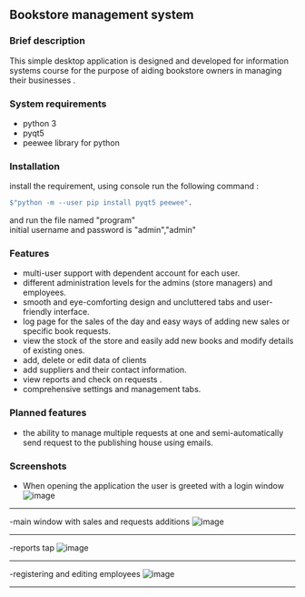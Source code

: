 ## Bookstore management system

### Brief description
This simple desktop application is designed and developed for information systems course for the purpose of aiding bookstore owners in managing their businesses .
### System requirements
- python 3
- pyqt5
- peewee library for python

### Installation
install the requirement, using console run the following command :
```sh
$"python -m --user pip install pyqt5 peewee". 
```
 and run the file named "program"<br>
 initial username and password is "admin","admin"

### Features
- multi-user support with dependent account for each user.
- different administration levels for the admins (store managers) and employees.
- smooth and eye-comforting design and uncluttered tabs and user-friendly interface.
- log page for the sales of the day and easy ways of adding new sales or specific book requests.
- view the stock of the store and easily add new books and modify details of existing ones.
- add, delete or edit data of clients
- add suppliers and their contact information.
- view reports and check on requests .
- comprehensive settings and management tabs.

### Planned features
- the ability to manage multiple requests at one and semi-automatically send request to the publishing house using emails. 
 
 
### Screenshots
- When opening the application the user is greeted with a login window 
![image](https://user-images.githubusercontent.com/55280750/100450884-1be7e080-30bf-11eb-90c9-d5f0666dde7e.png)
---
-main window with sales and requests additions
![image](https://user-images.githubusercontent.com/55280750/100451150-93b60b00-30bf-11eb-8d82-e03912627baa.png)

---
-reports tap
![image](https://user-images.githubusercontent.com/55280750/100451483-2e164e80-30c0-11eb-997b-944c53d3eea1.png)

---
-registering and editing employees
![image](https://user-images.githubusercontent.com/55280750/100451551-47b79600-30c0-11eb-86d0-739469a45239.png)

---
